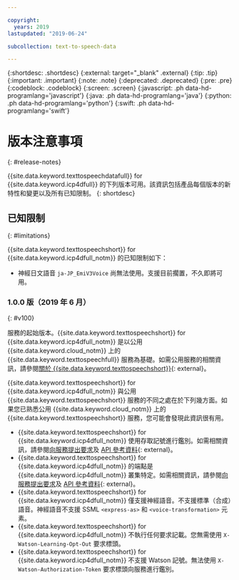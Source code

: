 ```yaml
---

copyright:
  years: 2019
lastupdated: "2019-06-24"

subcollection: text-to-speech-data

---
```


{:shortdesc: .shortdesc}
{:external: target="_blank" .external}
{:tip: .tip}
{:important: .important}
{:note: .note}
{:deprecated: .deprecated}
{:pre: .pre}
{:codeblock: .codeblock}
{:screen: .screen}
{:javascript: .ph data-hd-programlang='javascript'}
{:java: .ph data-hd-programlang='java'}
{:python: .ph data-hd-programlang='python'}
{:swift: .ph data-hd-programlang='swift'}

# 版本注意事項
{: #release-notes}

{{site.data.keyword.texttospeechdatafull}} for {{site.data.keyword.icp4dfull}} 的下列版本可用。該資訊包括產品每個版本的新特性和變更以及所有已知限制。
{: shortdesc}

## 已知限制
{: #limitations}

{{site.data.keyword.texttospeechshort}} for {{site.data.keyword.icp4dfull_notm}} 的已知限制如下：

-   神經日文語音 `ja-JP_EmiV3Voice` 尚無法使用。支援目前擱置，不久即將可用。


### 1.0.0 版（2019 年 6 月）
{: #v100}

服務的起始版本。{{site.data.keyword.texttospeechshort}} for {{site.data.keyword.icp4dfull_notm}} 是以公用 {{site.data.keyword.cloud_notm}} 上的 {{site.data.keyword.texttospeechfull}} 服務為基礎。如需公用服務的相關資訊，請參閱[關於 {{site.data.keyword.texttospeechshort}}](https://{DomainName}/docs/services/text-to-speech?topic=text-to-speech-about#about){: external}。


{{site.data.keyword.texttospeechshort}} for {{site.data.keyword.icp4dfull_notm}} 與公用 {{site.data.keyword.texttospeechshort}} 服務的不同之處在於下列幾方面。如果您已熟悉公用 {{site.data.keyword.cloud_notm}} 上的 {{site.data.keyword.texttospeechshort}} 服務，您可能會發現此資訊很有用。

-   {{site.data.keyword.texttospeechshort}} for {{site.data.keyword.icp4dfull_notm}} 使用存取記號進行鑑別。如需相關資訊，請參閱[向服務提出要求](/docs/services/text-to-speech-data?topic=text-to-speech-data-making-requests)及 [API 參考資料](https://{DomainName}/apidocs/text-to-speech-data){: external}。
-   {{site.data.keyword.texttospeechshort}} for {{site.data.keyword.icp4dfull_notm}} 的端點是 {{site.data.keyword.icp4dfull_notm}} 叢集特定。如需相關資訊，請參閱[向服務提出要求](/docs/services/text-to-speech-data?topic=text-to-speech-data-making-requests)及 [API 參考資料](https://{DomainName}/apidocs/text-to-speech-data){: external}。
-   {{site.data.keyword.texttospeechshort}} for {{site.data.keyword.icp4dfull_notm}} 僅支援神經語音。不支援標準（合成）語音。神經語音不支援 SSML `<express-as>` 和 `<voice-transformation>` 元素。
-   {{site.data.keyword.texttospeechshort}} for {{site.data.keyword.icp4dfull_notm}} 不執行任何要求記載。您無需使用 `X-Watson-Learning-Opt-Out` 要求標頭。
-   {{site.data.keyword.texttospeechshort}} for {{site.data.keyword.icp4dfull_notm}} 不支援 Watson 記號。無法使用 `X-Watson-Authorization-Token` 要求標頭向服務進行鑑別。
